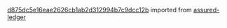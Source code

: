 [d875dc5e16eae2626cb1ab2d312994b7c9dcc12b](https://github.com/insolar/assured-ledger/commit/d875dc5e16eae2626cb1ab2d312994b7c9dcc12b) imported from [assured-ledger](https://github.com/insolar/assured-ledger)
